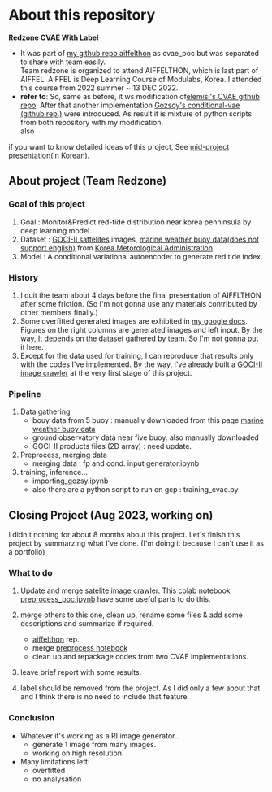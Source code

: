 # About this repository
__Redzone CVAE With Label__
* It was part of [my github repo aiffelthon](https://github.com/chhyyi/aiffelthon) as cvae\_poc but was separated to share with team easily.   
Team redzone is organized to attend AIFFELTHON, which is last part of AIFFEL. AIFFEL is Deep Learning Course of Modulabs, Korea. I attended this course from 2022 summer ~ 13 DEC 2022.  
* __refer to__: So, same as before, it ws modification of[elemisi's CVAE github repo](https://www.github.io/elemisi/ConditionalVAE). After that another implementation [Gozsoy's conditional-vae (github rep.)](https://github.com/gozsoy/conditional-vae) were introduced. As result it is mixture of python scripts from both repository with my modification.  
also 

if you want to know detailed ideas of this project, See [mid-project presentation(in Korean)](https://github.com/chhyyi/aiffelthon/blob/main/lms/%EB%AF%B8%EB%8B%88%EC%95%84%EC%9D%B4%ED%8E%A0%ED%86%A4%20%EB%B0%9C%ED%91%9C.ipynb).

## About project (Team Redzone)
### Goal of this project
1. Goal : Monitor&Predict red-tide distribution near korea penninsula by deep learning model.
2. Dataset : [GOCI-II sattelites](https://www.nosc.go.kr/eng/boardContents/actionBoardContentsCons0024.do) images, [marine weather buoy data(does not support english)](https://data.kma.go.kr/data/sea/selectBuoyRltmList.do?pgmNo=52) from [Korea Metorological Administration](https://data.kma.go.kr/).
3. Model : A conditional variational autoencoder to generate red tide index.  

### History
1. I quit the team about 4 days before the final presentation of AIFFLTHON after some friction. (So I'm not gonna use any materials contributed by other members finally.)  
2. Some overfitted generated images are exhibited in [my google docs](https://docs.google.com/document/d/1Q0SnxQVGvxXmEoQ0AJCDNCjgQsCuOrFkBTcHJT_1pVY/edit#heading=h.b6ur2ntjc69b). Figures on the right columns are generated images and left input. By the way, It depends on the dataset gathered by team. So I'm not gonna put it here. 
3. Except for the data used for training, I can reproduce that results only with the codes I've implemented. By the way, I've already built a [GOCI-II image crawler](https://github.com/chhyyi/aiffelthon/blob/main/GK2B_crawler.ipynb) at the very first stage of this project.

### Pipeline  
1. Data gathering
    - bouy data from 5 buoy : manually downloaded from this page [marine weather buoy data](https://data.kma.go.kr/data/sea/selectBuoyRltmList.do?pgmNo=52)  
    - ground observatory data near five buoy. also manually downloaded  
    - GOCI-II products files (2D array) : need update.     
2. Preprocess, merging data  
    - merging data : fp and cond. input generator.ipynb  
3. training, inference...  
    - importing_gozsy.ipynb  
    - also there are a python script to run on gcp : training_cvae.py  


## Closing Project (Aug 2023, working on)
I didn't nothing for about 8 months about this project. Let's finish this project by summarzing what I've done. (I'm doing it because I can't use it as a portfolio) 

### What to do
1. Update and merge [satelite image crawler](https://github.com/chhyyi/aiffelthon/blob/main/GK2B_crawler.ipynb). This colab notebook [preprocess_poc.ipynb](https://colab.research.google.com/drive/15rmpN9-UufbG3bYFXvqicwSwWmXFsSEv#scrollTo=1g2T-U24Wx3b) have some useful parts to do this.

2. merge others to this one, clean up, rename some files & add some descriptions and summarize if required.
    - [aiffelthon](https://github.com/chhyyi/aiffelthon) rep.
    - merge [preprocess notebook](https://colab.research.google.com/drive/15rmpN9-UufbG3bYFXvqicwSwWmXFsSEv#scrollTo=wqWL47pS3ZQs)
    - clean up and repackage codes from two CVAE implementations.
3. leave brief report with some results.
4. label should be removed from the project. As I did only a few about that and I think there is no need to include that feature.

### Conclusion
* Whatever it's working as a RI image generator...
    * generate 1 image from many images. 
    * working on high resolution.
* Many limitations left:
    * overfitted
    * no analysation